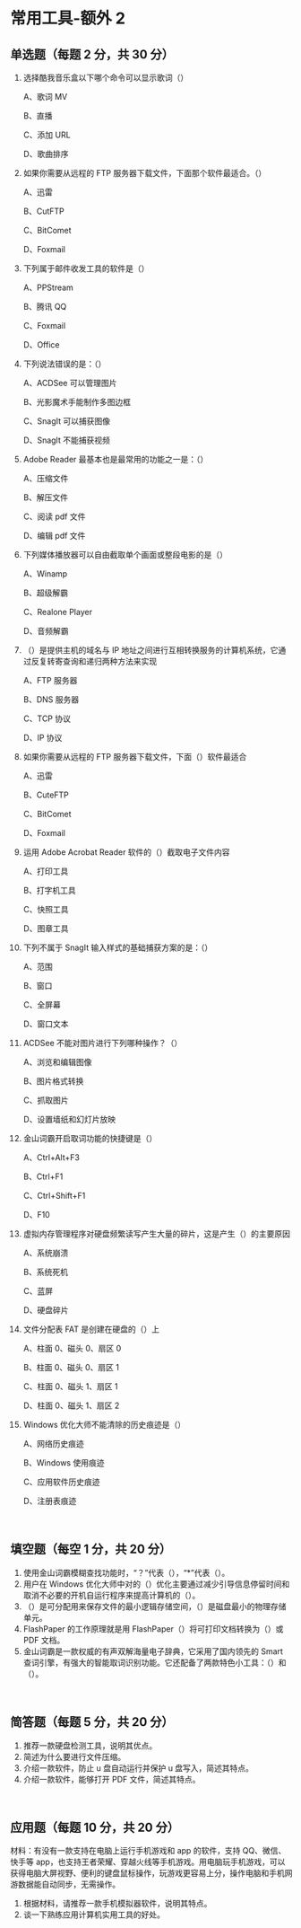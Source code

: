 # 常用工具-额外 2

## 单选题（每题 2 分，共 30 分）

1. 选择酷我音乐盒以下哪个命令可以显示歌词（）

   A、歌词 MV

   B、直播

   C、添加 URL

   D、歌曲排序

2. 如果你需要从远程的 FTP 服务器下载文件，下面那个软件最适合。（）

   A、迅雷

   B、CutFTP

   C、BitComet

   D、Foxmail

3. 下列属于邮件收发工具的软件是（）

   A、PPStream

   B、腾讯 QQ

   C、Foxmail

   D、Office

4. 下列说法错误的是：（）

   A、ACDSee 可以管理图片

   B、光影魔术手能制作多图边框

   C、SnagIt 可以捕获图像

   D、SnagIt 不能捕获视频

5. Adobe Reader 最基本也是最常用的功能之一是：（）

   A、压缩文件

   B、解压文件

   C、阅读 pdf 文件

   D、编辑 pdf 文件

6. 下列媒体播放器可以自由截取单个画面或整段电影的是（）

   A、Winamp

   B、超级解霸

   C、Realone Player

   D、音频解霸

7. （）是提供主机的域名与 IP 地址之间进行互相转换服务的计算机系统，它通过反复转寄查询和递归两种方法来实现

   A、FTP 服务器

   B、DNS 服务器

   C、TCP 协议

   D、IP 协议

8. 如果你需要从远程的 FTP 服务器下载文件，下面（）软件最适合

   A、迅雷

   B、CuteFTP

   C、BitComet

   D、Foxmail

9. 运用 Adobe Acrobat Reader 软件的（）截取电子文件内容

   A、打印工具

   B、打字机工具

   C、快照工具

   D、图章工具

10. 下列不属于 SnagIt 输入样式的基础捕获方案的是：（）

    A、范围

    B、窗口

    C、全屏幕

    D、窗口文本

11. ACDSee 不能对图片进行下列哪种操作？（）

    A、浏览和编辑图像

    B、图片格式转换

    C、抓取图片

    D、设置墙纸和幻灯片放映

12. 金山词霸开启取词功能的快捷键是（）

    A、Ctrl+Alt+F3

    B、Ctrl+F1

    C、Ctrl+Shift+F1

    D、F10

13. 虚拟内存管理程序对硬盘频繁读写产生大量的碎片，这是产生（）的主要原因

    A、系统崩溃

    B、系统死机

    C、蓝屏

    D、硬盘碎片

14. 文件分配表 FAT 是创建在硬盘的（）上

    A、柱面 0、磁头 0、扇区 0

    B、柱面 0、磁头 0、扇区 1

    C、柱面 0、磁头 1、扇区 1

    D、柱面 0、磁头 1、扇区 2

15. Windows 优化大师不能清除的历史痕迹是（）

    A、网络历史痕迹

    B、Windows 使用痕迹

    C、应用软件历史痕迹

    D、注册表痕迹

<br />

## 填空题（每空 1 分，共 20 分）

1. 使用金山词霸模糊查找功能时，“？”代表（），“\*”代表（）。
2. 用户在 Windows 优化大师中对的（）优化主要通过减少引导信息停留时间和取消不必要的开机自运行程序来提高计算机的（）。
3. （）是可分配用来保存文件的最小逻辑存储空间，（）是磁盘最小的物理存储单元。
4. FlashPaper 的工作原理就是用 FlashPaper（）将可打印文档转换为（）或 PDF 文档。
5. 金山词霸是一款权威的有声双解海量电子辞典，它采用了国内领先的 Smart 查词引擎，有强大的智能取词识别功能。它还配备了两款特色小工具：（）和（）。

<br />

## 简答题（每题 5 分，共 20 分）

1. 推荐一款硬盘检测工具，说明其优点。
2. 简述为什么要进行文件压缩。
3. 介绍一款软件，防止 u 盘自动运行并保护 u 盘写入，简述其特点。
4. 介绍一款软件，能够打开 PDF 文件，简述其特点。

<br />

## 应用题（每题 10 分，共 20 分）

材料：有没有一款支持在电脑上运行手机游戏和 app 的软件，支持 QQ、微信、快手等 app，也支持王者荣耀、穿越火线等手机游戏。用电脑玩手机游戏，可以获得电脑大屏视野、便利的键盘鼠标操作，玩游戏更容易上分，操作电脑和手机网游数据能自动同步，无需操作。

1. 根据材料，请推荐一款手机模拟器软件，说明其特点。
2. 谈一下熟练应用计算机实用工具的好处。

<br />
